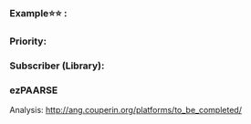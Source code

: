 ### Example:star::star: :


### Priority: 


### Subscriber (Library): 


### ezPAARSE
Analysis: http://ang.couperin.org/platforms/to_be_completed/
